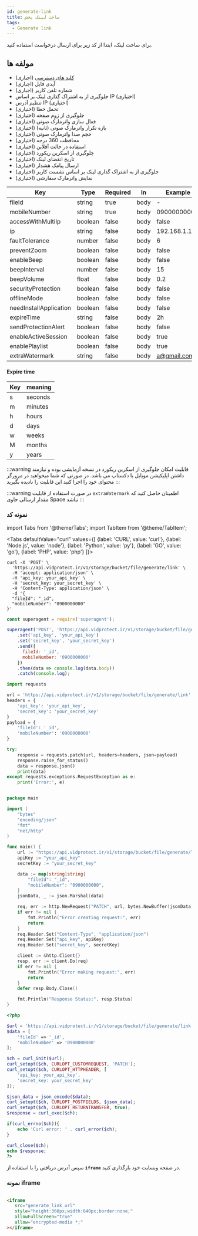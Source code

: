 ```yaml
---
id: generate-link
title: ساخت لینک پخش
tags:
  - Generate link
---
```


برای ساخت لینک، ابتدا از کد زیر برای ارسال درخواست استفاده کنید.

## مولفه ها

* [کلید های دسترسی][] (اجباری)
* آیدی فایل (اجباری)
* شماره تلفن کاربر (اجباری)
* جلوگیری از به اشتراک گذاری لینک بر اساس IP (اختیاری)
* تنظیم آدرس IP (اختیاری)
* تحمل خطا (اختیاری)
* جلوگیری از زوم صفحه (اختیاری)
* فعال سازی واترمارک صوتی (اختیاری)
* بازه تکرار واترمارک صوتی (ثانیه) (اختیاری)
* حجم صدا واترمارک صوتی (اختیاری)
* محافظت 360 درجه (اختیاری)
* استفاده در حالت آفلاین (اختیاری)
* جلوگیری از اسکرین ریکورد (اختیاری)
* تاریخ انقضای لینک (اختیاری)
* ارسال پیامک هشدار (اختیاری)
* جلوگیری از به اشتراک گذاری لینک بر اساس نشست کاربر (اختیاری)
* نمایش واترمارک سفارشی (اختیاری)

| Key                    | Type    | Required | In   | Example       |
|------------------------|---------|----------|------|---------------|
| fileId                 | string  | true     | body | -             |
| mobileNumber           | string  | true     | body | 09000000000   |
| accessWithMultiIp      | boolean | false    | body | false         |
| ip                     | string  | false    | body | 192.168.1.100 |
| faultTolerance         | number  | false    | body | 6             |
| preventZoom            | boolean | false    | body | false         |
| enableBeep             | boolean | false    | body | false         |
| beepInterval           | number  | false    | body | 15            |
| beepVolume             | float   | false    | body | 0.2           |
| securityProtection     | boolean | false    | body | false         |
| offlineMode            | boolean | false    | body | false         |
| needInstallApplication | boolean | false    | body | false         |
| expireTime             | string  | false    | body | 2h            |
| sendProtectionAlert    | boolean | false    | body | false         |
| enableActiveSession    | boolean | false    | body | true          |
| enablePlaylist         | boolean | false    | body | true          |
| extraWatermark         | string  | false    | body | a@gmail.com   |

#### Expire time

| Key | meaning |
|-----|---------|
| s   | seconds |
| m   | minutes |
| h   | hours   |
| d   | days    |
| w   | weeks   |
| M   | months  |
| y   | years   |

:::warning
قابلیت امکان جلوگیری از اسکرین ریکورد در نسخه آزمایشی بوده و نیازمند داشتن اپلیکیشن موبایل یا دکستاپ می باشد.
در صورتی که شما میخواهید در مرورگر محتوای خود را اجرا کنید این قابلیت را نادیده بگیرید
:::

:::warning
در صورت استفاده از قابلیت `extraWatermark` اطمینان حاصل کنید که مقدار ارسالی حاوی Space نباشد
:::

### نمونه کد

import Tabs from '@theme/Tabs';
import TabItem from '@theme/TabItem';

<Tabs
defaultValue="curl"
values={[
{label: 'CURL', value: 'curl'},
{label: 'Node.js', value: 'node'},
{label: 'Python', value: 'py'},
{label: 'GO', value: 'go'},
{label: 'PHP', value: 'php'}
]}>

<TabItem value="curl">

```shell
curl -X 'POST' \
  'https://api.vidprotect.ir/v1/storage/bucket/file/generate/link' \
  -H 'accept: application/json' \
  -H 'api_key: your_api_key' \
  -H 'secret_key: your_secret_key' \
  -H 'Content-Type: application/json' \
  -d '{
  "fileId": "_id",
  "mobileNumber": "0900000000"
}'
```

</TabItem>

<TabItem value="node">

```js
const superagent = require('superagent');

superagent('POST', 'https://api.vidprotect.ir/v1/storage/bucket/file/generate/link')
    .set('api_key', 'your_api_key')
    .set('secret_key', 'your_secret_key')
    .send({
      fileId: '_id',
      mobileNumber: '0900000000'
    })
    .then(data => console.log(data.body))
    .catch(console.log);
```

</TabItem>

<TabItem value="py">

```python
import requests

url = 'https://api.vidprotect.ir/v1/storage/bucket/file/generate/link'
headers = {
    'api_key': 'your_api_key',
    'secret_key': 'your_secret_key'
}
payload = {
    'fileId': '_id',    
    'mobileNumber': '0900000000'
}

try:
    response = requests.patch(url, headers=headers, json=payload)
    response.raise_for_status()
    data = response.json()
    print(data)
except requests.exceptions.RequestException as e:
    print('Error:', e)
```

</TabItem>


<TabItem value="go">

```go

package main

import (
	"bytes"
	"encoding/json"
	"fmt"
	"net/http"
)

func main() {
	url := "https://api.vidprotect.ir/v1/storage/bucket/file/generate/link"
	apiKey := "your_api_key"
	secretKey := "your_secret_key"

	data := map[string]string{
		"fileId": "_id",
        "mobileNumber": "0900000000",
	}
	jsonData, _ := json.Marshal(data)

	req, err := http.NewRequest("PATCH", url, bytes.NewBuffer(jsonData))
	if err != nil {
		fmt.Println("Error creating request:", err)
		return
	}
	req.Header.Set("Content-Type", "application/json")
	req.Header.Set("api_key", apiKey)
	req.Header.Set("secret_key", secretKey)

	client := &http.Client{}
	resp, err := client.Do(req)
	if err != nil {
		fmt.Println("Error making request:", err)
		return
	}
	defer resp.Body.Close()

	fmt.Println("Response Status:", resp.Status)
}
```

</TabItem>

<TabItem value="php">

```php
<?php

$url = 'https://api.vidprotect.ir/v1/storage/bucket/file/generate/link';
$data = [
    'fileId' => '_id',
    'mobileNumber' => '0900000000'
];

$ch = curl_init($url);
curl_setopt($ch, CURLOPT_CUSTOMREQUEST, 'PATCH');
curl_setopt($ch, CURLOPT_HTTPHEADER, [
    'api_key: your_api_key',
    'secret_key: your_secret_key'
]);

$json_data = json_encode($data);
curl_setopt($ch, CURLOPT_POSTFIELDS, $json_data);
curl_setopt($ch, CURLOPT_RETURNTRANSFER, true);
$response = curl_exec($ch);

if(curl_errno($ch)){
    echo 'Curl error: ' . curl_error($ch);
}

curl_close($ch);
echo $response;
?>
```

</TabItem>

</Tabs>


سپس آدرس دریافتی را با استفاده از **`iframe`** در صفحه وبسایت خود بارگذاری کنید.

### نمونه iframe

```html

<iframe
   src="generate_link_url"
   style="height:360px;width:640px;border:none;"
   allowFullScreen="true"
   allow="encrypted-media *;"
></iframe>
```

[کلید های دسترسی]: https://vidprotect.ir/panel/settings/security-settings
